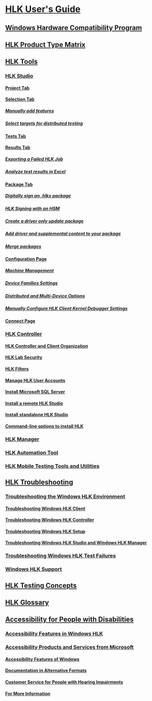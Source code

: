 # [HLK User's Guide](windows-hardware-lab-kit-user-s-guide.md)
## [Windows Hardware Compatibility Program](windows-hardware-compatibility-program-overview.md)
## [HLK Product Type Matrix](hlk-product-type-matrix.md)
## [HLK Tools](hlk-tools-technical-reference.md)
### [HLK Studio](hlk-studio.md)
#### [Project Tab](hlk-studio---project-tab.md)
#### [Selection Tab](hlk-studio---selection-tab.md)
##### [Manually add features](manually-add-features.md)
##### [Select targets for distributed testing](select-targets-for-distributed-testing.md)
#### [Tests Tab](hlk-studio---tests-tab.md)
#### [Results Tab](hlk-studio---results-tab.md)
##### [Exporting a Failed HLK Job](exporting-a-failed-hlk-job.md)
##### [Analyze test results in Excel](analyze-test-results-in-excel.md)
#### [Package Tab](hlk-studio---package-tab.md)
##### [Digitally sign an .hlkx package](digitally-sign-an-hlkx-package.md)
##### [HLK Signing with an HSM](hlk-signing-with-an-hsm.md)
##### [Create a driver only update package](create-a-driver-only-update-package.md)
##### [Add driver and supplemental content to your package](add-driver-and-supplemental-content-to-your-package.md)
##### [Merge packages](merge-packages.md)
#### [Configuration Page](hlk-studio---configuration-page.md)
##### [Machine Management](configuration-page---machine-management.md)
##### [Device Families Settings](configuration-page---device-families.md)
##### [Distributed and Multi-Device Options](configuration-page---distributed-and-multi-device-options.md)
##### [Manually Configure HLK Client Kernel Debugger Settings](manually-configure-hlk-client-kernel-debugger-settings.md)
#### [Connect Page](hlk-studio---connect-page.md)
### [HLK Controller](hlk-controller.md)
#### [HLK Controller and Client Organization](hlk-controller-and-client-organization.md)
#### [HLK Lab Security](hlk-lab-security.md)
#### [HLK Filters](windows-hardware-lab-kit-filters.md)
#### [Manage HLK User Accounts](manage-hlk-user-accounts.md)
#### [Install Microsoft SQL Server](install-microsoft-sql-server.md)
#### [Install a remote HLK Studio](install-a-remote-hlk-studio.md)
#### [Install standalone HLK Studio](install-standalone-hlk-studio.md)
#### [Command-line options to install HLK](command-line-options-to-install-hlk.md)
### [HLK Manager](hlk-manager.md)
### [HLK Automation Tool](hlk-automation-tool.md)
### [HLK Mobile Testing Tools and Utilities](hlk-mobile-testing-tools-and-utilities.md)
## [HLK Troubleshooting](troubleshooting-windows-hlk.md)
### [Troubleshooting the Windows HLK Environment](troubleshooting-the-windows-hlk-environment.md)
#### [Troubleshooting Windows HLK Client](troubleshooting-windows-hlk-client.md)
#### [Troubleshooting Windows HLK Controller](troubleshooting-windows-hlk-controller.md)
#### [Troubleshooting Windows HLK Setup](troubleshooting-windows-hlk-setup.md)
#### [Troubleshooting Windows HLK Studio and Windows HLK Manager](troubleshooting-windows-hlk-studio-and-windows-hlk-manager.md)
### [Troubleshooting Windows HLK Test Failures](troubleshooting-windows-hlk-test-failures.md)
### [Windows HLK Support](windows-hlk-support.md)
## [HLK Testing Concepts](hck-testing-concepts.md)
## [HLK Glossary](glossary-hlk.md)
## [Accessibility for People with Disabilities](accessibility-for-people-with-disabilities.md)
### [Accessibility Features in Windows HLK](accessibility-features-in-windows-hlk.md)
### [Accessibility Products and Services from Microsoft](accessibility-products-and-services-from-microsoft.md)
#### [Accessibility Features of Windows](accessibility-features-of-windows.md)
#### [Documentation in Alternative Formats](documentation-in-alternative-formats.md)
#### [Customer Service for People with Hearing Impairments](customer-service-for-people-with-hearing-impairments.md)
#### [For More Information](for-more-information.md)

